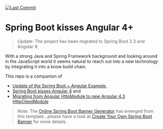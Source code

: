 [![Last Commit](https://img.shields.io/github/last-commit/datenkollektiv/spring-boot-kisses-angular?style=flat)](https://github.com/datenkollektiv/spring-boot-kisses-angular/commits/)

# Spring Boot kisses Angular 4+

> Update: The project has been migrated to Spring Boot 2.3 and Angular 9.

With a strong Java and Spring Framework background and looking around in the JavaScript world it seems natural to reach out into a new technology by integrating it into a know build chain.

This repo is a companion of
* [Update of the Spring Boot + Angular Example](https://devops.datenkollektiv.de/update-of-the-spring-boot-angular-example.html),
* [Spring Boot kisses Angular 4](https://devops.datenkollektiv.de/spring-boot-kisses-angular-4.html) and
* [Migrating from Angular HttpModule to new Angular 4.3 HttpClientModule](https://devops.datenkollektiv.de/migrating-from-angular-httpmodule-to-new-angular-43-httpclientmodule.html)

> Note: The [Online Spring Boot Banner Generator](https://devops.datenkollektiv.de/banner.txt/index.html) has emerged from this template...please have a look at [Create Your Own Spring Boot Banner](https://devops.datenkollektiv.de/create-your-own-spring-boot-banner.html) for more details.
